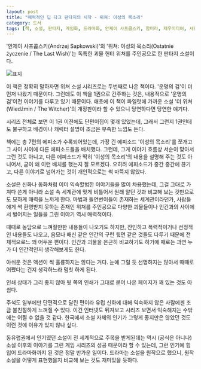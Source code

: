 ```yaml
---
layout: post
title: "매력적인 딥 다크 판타지의 시작 - 위쳐: 이성의 목소리"
category: 도서
tags: [책, 소설, 판타지, 게임화, 드라마화, 안제이 사프콥스키, 함미라, 제우미디어, 서평]
---
```


'안제이 사프콥스키(Andrzej Sapkowski)'의
'위쳐: 이성의 목소리(Ostatnie życzenie / The Last Wish)'는
독특한 괴물 헌터 위쳐를 주인공으로 한 판타지 소설이다.

![표지](https://lh3.googleusercontent.com/iCNcqZtx-SGNbgaXA82fZ-stzWgIqAuFk6KZrArnlJ3FV85WeEc-QKI0GXW2jUW7e48BTwRe2RzzFg=s480)

이 책은 정확히 말하자면 위쳐 소설 시리즈로는 두번째로 나온 책이다.
'운명의 검'이 더 먼저 나왔기 때문이다.
그런데도 이 책을 1권으로 간주하는 것은,
내용적으로 '운명의 검'이전 이야기를 다루고 있기 때문이다.
애초에 이 책이 파일럿에 가까운 소설 '더 위쳐(Wiedźmin / The Witcher)'의 개정판이라 할 수 있으니
당연하다면 당연한 얘기다.

시리즈 전체로 보면 이 1권 이전에도 단편이집이 몇개 있었는데,
그래서 그런지 1권인데도 불구하고 배경이나 캐릭터 설명이 조금은 부족한 느낌도 든다.

책에는 총 7편의 에피소가 수록되어있는데,
가장 긴 에피소드 '이성의 목소리'를 쪼개고 그 사이 사이에 다른 에피소드들을 배치했다.
그런데, 그게 이야기 흐름상 서순이 맞아서 그런 것도 아니고,
다른 에피소드가 딱히 '이성의 목소리'의 내용을 설명해 주는 것도 아니어서,
굳이 왜 이런 배치를 했는지 잘 모르겠다.
오히려 에피소드가 중간 중간에 끊기고, 다른 이야기로 넘어가는 것이 개인적으로는 썩 마뜩지 않았다.

소설은 신화나 동화처럼 이미 익숙할법한 이야기들을 많이 차용했는데,
그걸 그대로 가져다 쓴게 아니라 소설 속 세계관에 맞게 비틀어서
원래 알던 것과 비교해 보는 것만으로도 묘하게 매력을 느끼게 한다.
마법과 돌연변이들이 존재하는 세계관이라던가,
사람들에게 썩 환영받지 못하는 존재인 위쳐를 주인공으로
다양한 괴물들이나 인간과의 사이에서 벌어지는 일들을 그린 이야기 역시 매력적이다.

때때로 농담으로 느껴질만한 내용들이 나오기도 하지만,
잔인하고 폭력적이거나 선정적인 내용들도 나오고,
음모나 배신 같은 인간의 구린 뒷면 같은 것들도 다루기 때문에
전체적으로느 꽤 어두운 편이다.
인간과 괴물을 은근히 비교하기도 하기에
때로는 과연 누가 더 인간적인지 생각해보게도 한다.

아쉬운 것은 액션이 썩 훌륭하지는 않다는 거다.
눈에 그릴 듯 선명하지는 않아서 때때로 어쨌다는 건지 생각하느라 멈칫 하게 된다.

인쇄 상태가 그리 좋지 않아
뒷 쪽의 인쇄가 그대로 묻어 나온 페이지가 꽤 있는 것도 아쉽다.

주석도 일부에만 단편적으로 달린 편이라
유럽 신화에 대해 익숙하지 않은 사람에겐 조금 불친절하게 느껴질 수 있다.
이건 인터넷도 뒤져보고 시리즈 보면서 익숙해지는 수밖에는 어쩔 수 없을 것 같다.
한국에서 소설 자체의 인기가 그렇게 좋지만은 않았던 것도
이런 것에 이유가 있지 않나 싶다.

동유럽권에서 인기였던 소설이 전 세계적으로 주목을 받게된데는
역시 (공식은 아니나) 소설 이후의 이야기를 그린 게임 시리즈의 성공 때문이라 할 수 있는데,
그런 인기에 힘입어 드라마화까지 된 것은 정말 반가운 일이다.
드라마는 소설을 원작으로 했으니, 원작 소설을 어떻게 표현했을지 비교해 보는 것도 재미있을 듯하다.
